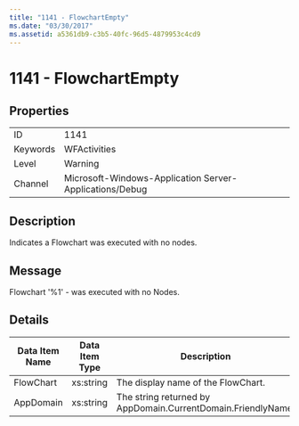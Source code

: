```yaml
---
title: "1141 - FlowchartEmpty"
ms.date: "03/30/2017"
ms.assetid: a5361db9-c3b5-40fc-96d5-4879953c4cd9
---
```

# 1141 - FlowchartEmpty
## Properties  


|||  
|-|-|  
|ID|1141|  
|Keywords|WFActivities|  
|Level|Warning|  
|Channel|Microsoft-Windows-Application Server-Applications/Debug|  

## Description  
 Indicates a Flowchart was executed with no nodes.  

## Message  
 Flowchart '%1' - was executed with no Nodes.  

## Details  


| Data Item Name | Data Item Type |                         Description                          |
|----------------|----------------|--------------------------------------------------------------|
|   FlowChart    |   xs:string    |              The display name of the FlowChart.              |
|   AppDomain    |   xs:string    | The string returned by AppDomain.CurrentDomain.FriendlyName. |

